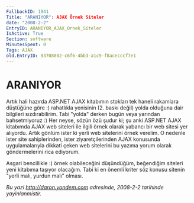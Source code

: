 ```yaml
---
FallbackID: 1941
Title: "ARANIYOR": AJAX Örnek Siteler
date: "2008-2-2"
EntryID: ARANIYOR_AJAX_Ornek_Siteler
IsActive: True
Section: software
MinutesSpent: 0
Tags: AJAX
old.EntryID: 83708802-c6f6-4bb3-a1c9-f8acecccf7e1
---
```

# ARANIYOR
Artık hali hazırda ASP.NET AJAX kitabımın stokları tek haneli rakamlara
düştüğüne göre :) rahatlıkla yenisinin (2. baskı değil) yolda olduğuna
dair bilgileri sızdırabilirim. Tabi "yolda" derken bugün veya yarından
bahsetmiyoruz :) Her neyse, sözün özü şudur ki; şu anki ASP.NET AJAX
kitabımda AJAX web siteleri ile ilgili örnek olarak yabancı bir web
sitesi yer alıyordu. Artık gönlüm ister ki yerli web sitelerini örnek
verelim. O nedenle ister site sahiplerinden, ister ziyaretçilerinden
AJAX konusunda uygulamalarıyla dikkati çeken web sitelerini bu yazıma
yorum olarak göndermelerini rica ediyorum.

Asgari bencillikle :) örnek olabileceğini düşündüğüm, beğendiğim
siteleri yeni kitabıma taşıyor olacağım. Tabi ki en önemli kriter söz
konusu sitenin "yerli malı, yurdun malı" olması.



*Bu yazi http://daron.yondem.com adresinde, 2008-2-2 tarihinde yayinlanmistir.*
